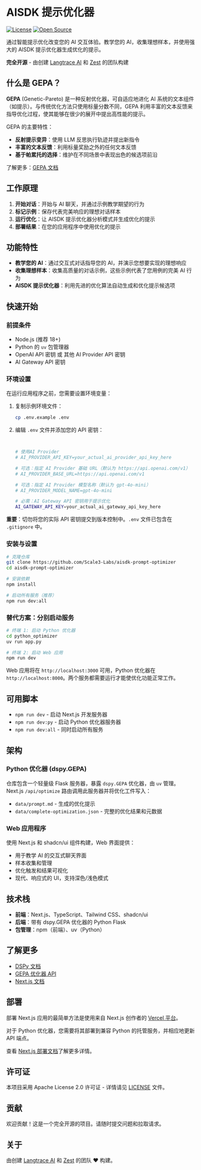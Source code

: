 # AISDK 提示优化器

[![License](https://img.shields.io/badge/License-Apache%202.0-blue.svg)](https://opensource.org/licenses/Apache-2.0)
[![Open Source](https://badges.frapsoft.com/os/v1/open-source.svg?v=103)](https://opensource.org/)

通过智能提示优化改变您的 AI 交互体验。教学您的 AI，收集理想样本，并使用强大的 AISDK 提示优化器生成优化的提示。

**完全开源** - 由创建 [Langtrace AI](https://langtrace.ai) 和 [Zest](https://heyzest.ai) 的团队构建

## 什么是 GEPA？

**GEPA** (Genetic-Pareto) 是一种反射优化器，可自适应地进化 AI 系统的文本组件（如提示）。与传统优化方法只使用标量分数不同，GEPA 利用丰富的文本反馈来指导优化过程，使其能够在很少的展开中提出高性能的提示。

GEPA 的主要特性：
- **反射提示变异**：使用 LLM 反思执行轨迹并提出新指令
- **丰富的文本反馈**：利用标量奖励之外的任何文本反馈
- **基于帕累托的选择**：维护在不同场景中表现出色的候选项前沿

了解更多：[GEPA 文档](https://dspy.ai/api/optimizers/GEPA/)

## 工作原理

1. **开始对话**：开始与 AI 聊天，并通过示例教学期望的行为
2. **标记示例**：保存代表完美响应的理想对话样本
3. **运行优化**：让 AISDK 提示优化器分析模式并生成优化的提示
4. **部署结果**：在您的应用程序中使用优化的提示

## 功能特性

- **教学您的 AI**：通过交互式对话指导您的 AI，并演示您想要实现的理想响应
- **收集理想样本**：收集高质量的对话示例，这些示例代表了您用例的完美 AI 行为
- **AISDK 提示优化器**：利用先进的优化算法自动生成和优化提示候选项

## 快速开始

### 前提条件
- Node.js (推荐 18+)
- Python 的 `uv` 包管理器
- OpenAI API 密钥 或 其他 AI Provider API 密钥
- AI Gateway API 密钥

### 环境设置

在运行应用程序之前，您需要设置环境变量：

1. 复制示例环境文件：
   ```bash
   cp .env.example .env
   ```

2. 编辑 `.env` 文件并添加您的 API 密钥：
   ```bash

   
   # 使用AI Provider
   # AI_PROVIDER_API_KEY=your_actual_ai_provider_api_key_here
   
   # 可选：指定 AI Provider 基础 URL（默认为 https://api.openai.com/v1）
   # AI_PROVIDER_BASE_URL=https://api.openai.com/v1
   
   # 可选：指定 AI Provider 模型名称（默认为 gpt-4o-mini）
   # AI_PROVIDER_MODEL_NAME=gpt-4o-mini
   
   # 必需：AI Gateway API 密钥用于提示优化
   AI_GATEWAY_API_KEY=your_actual_ai_gateway_api_key_here
   ```

**重要**：切勿将您的实际 API 密钥提交到版本控制中。`.env` 文件已包含在 `.gitignore` 中。

### 安装与设置

```bash
# 克隆仓库
git clone https://github.com/Scale3-Labs/aisdk-prompt-optimizer
cd aisdk-prompt-optimizer

# 安装依赖
npm install

# 启动所有服务（推荐）
npm run dev:all
```

### 替代方案：分别启动服务

```bash
# 终端 1: 启动 Python 优化器
cd python_optimizer
uv run app.py

# 终端 2: 启动 Web 应用
npm run dev
```

Web 应用将在 `http://localhost:3000` 可用，Python 优化器在 `http://localhost:8000`。两个服务都需要运行才能使优化功能正常工作。

## 可用脚本

- `npm run dev` - 启动 Next.js 开发服务器
- `npm run dev:py` - 启动 Python 优化器服务器
- `npm run dev:all` - 同时启动所有服务

## 架构

### Python 优化器 (dspy.GEPA)

仓库包含一个轻量级 Flask 服务器，暴露 `dspy.GEPA` 优化器，由 `uv` 管理。Next.js `/api/optimize` 路由调用此服务器并将优化工件写入：
- `data/prompt.md` - 生成的优化提示
- `data/complete-optimization.json` - 完整的优化结果和元数据

### Web 应用程序

使用 Next.js 和 shadcn/ui 组件构建，Web 界面提供：
- 用于教学 AI 的交互式聊天界面
- 样本收集和管理
- 优化触发和结果可视化
- 现代、响应式的 UI，支持深色/浅色模式

## 技术栈

- **前端**：Next.js、TypeScript、Tailwind CSS、shadcn/ui
- **后端**：带有 dspy.GEPA 优化器的 Python Flask
- **包管理**：npm（前端）、uv（Python）

## 了解更多

- [DSPy 文档](https://dspy.ai/)
- [GEPA 优化器 API](https://dspy.ai/api/optimizers/GEPA/)
- [Next.js 文档](https://nextjs.org/docs)

## 部署

部署 Next.js 应用的最简单方法是使用来自 Next.js 创作者的 [Vercel 平台](https://vercel.com/new?utm_medium=default-template&filter=next.js&utm_source=create-next-app&utm_campaign=create-next-app-readme)。

对于 Python 优化器，您需要将其部署到兼容 Python 的托管服务，并相应地更新 API 端点。

查看 [Next.js 部署文档](https://nextjs.org/docs/app/building-your-application/deploying)了解更多详情。

## 许可证

本项目采用 Apache License 2.0 许可证 - 详情请见 [LICENSE](LICENSE) 文件。

## 贡献

欢迎贡献！这是一个完全开源的项目。请随时提交问题和拉取请求。

## 关于

由创建 [Langtrace AI](https://langtrace.ai) 和 [Zest](https://heyzest.ai) 的团队 ❤️ 构建。